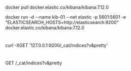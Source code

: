 

docker pull docker.elastic.co/kibana/kibana:7.12.0

docker run -d   --name kib-01 --net elastic  -p 5601:5601 -e "ELASTICSEARCH_HOSTS=http://elasticsearch:9200" docker.elastic.co/kibana/kibana:7.12.0


#
curl -XGET '127.0.0.1:9200/_cat/indices?v&pretty'

#

GET /_cat/indices?v&pretty

